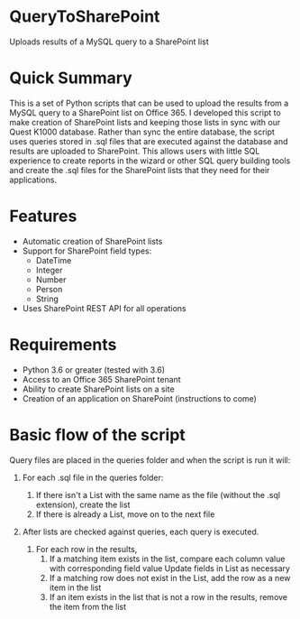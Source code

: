 # QueryToSharePoint
Uploads results of a MySQL query to a SharePoint list

# Quick Summary #
This is a set of Python scripts that can be used to upload the results from a MySQL query to a SharePoint list on Office 365. I developed this script to make creation of SharePoint lists and keeping those lists in sync with our Quest K1000 database. Rather than sync the entire database, the script uses queries stored in .sql files that are executed against the database and results are uploaded to SharePoint. This allows users with little SQL experience to create reports in the wizard or other SQL query building tools and create the .sql files for the SharePoint lists that they need for their applications.

# Features #
* Automatic creation of SharePoint lists
* Support for SharePoint field types:
  * DateTime
  * Integer
  * Number
  * Person
  * String
* Uses SharePoint REST API for all operations

# Requirements #
* Python 3.6 or greater (tested with 3.6)
* Access to an Office 365 SharePoint tenant
* Ability to create SharePoint lists on a site
* Creation of an application on SharePoint (instructions to come)

# Basic flow of the script #
Query files are placed in the queries folder and when the script is run it will:

1. For each .sql file in the queries folder:
   1. If there isn't a List with the same name as the file (without the .sql extension), create the list
   1. If there is already a List, move on to the next file

1. After lists are checked against queries, each query is executed.
   1. For each row in the results,
      1. If a matching item exists in the list, compare each column value with corresponding field value
      Update fields in List as necessary
      1. If a matching row does not exist in the List, add the row as a new item in the list
      1. If an item exists in the list that is not a row in the results, remove the item from the list
